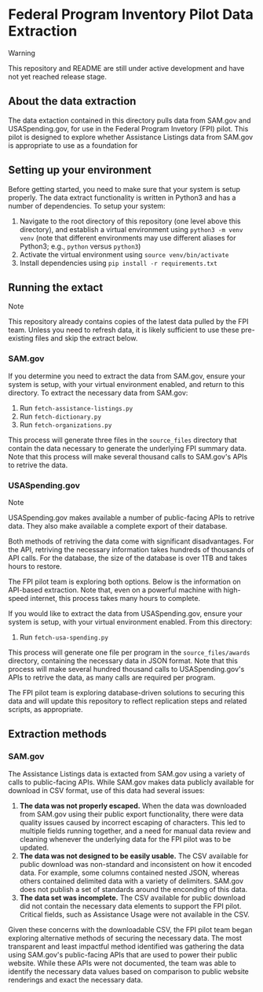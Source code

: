 # Federal Program Inventory Pilot Data Extraction

> [!WARNING]
> This repository and README are still under active development and have not yet reached release stage.

## About the data extraction
The data extaction contained in this directory pulls data from SAM.gov and USASpending.gov, for use in the Federal Program Invetory (FPI) pilot. This pilot is designed to explore whether Assistance Listings data from SAM.gov is appropriate to use as a foundation for 

## Setting up your environment
Before getting started, you need to make sure that your system is setup properly. The data extract functionality is written in Python3 and has a number of dependencies. To setup your system:
1. Navigate to the root directory of this repository (one level above this directory), and establish a virtual environment using `python3 -m venv venv` (note that different environments may use different aliases for Python3; e.g., `python` versus `python3`)
2. Activate the virtual environment using `source venv/bin/activate`
3. Install dependencies using `pip install -r requirements.txt`

## Running the extact
> [!NOTE]
> This repository already contains copies of the latest data pulled by the FPI team. Unless you need to refresh  data, it is likely sufficient to use these pre-existing files and skip the extract below.

### SAM.gov
If you determine you need to extract the data from SAM.gov, ensure your system is setup, with your virtual environment enabled, and return to this directory. To extract the necessary data from SAM.gov:

1. Run `fetch-assistance-listings.py`
2. Run `fetch-dictionary.py`
3. Run `fetch-organizations.py`

This process will generate three files in the `source_files` directory that contain the data necessary to generate the underlying FPI summary data. Note that this process will make several thousand calls to SAM.gov's APIs to retrive the data.

### USASpending.gov
> [!NOTE]
> USASpending.gov makes available a number of public-facing APIs to retrive data. They also make available a complete export of their database.
>
> Both methods of retriving the data come with significant disadvantages. For the API, retriving the necessary information takes hundreds of thousands of API calls. For the database, the size of the database is over 1TB and takes hours to restore.
>
> The FPI pilot team is exploring both options. Below is the information on API-based extraction. Note that, even on a powerful machine with high-speed internet, this process takes many hours to complete.

If you would like to extract the data from USASpending.gov, ensure your system is setup, with your virtual environment enabled. From this directory:

1. Run `fetch-usa-spending.py`

This process will generate one file per program in the `source_files/awards` directory, containing the necessary data in JSON format. Note that this process will make several hundred thousand calls to USASpending.gov's APIs to retrive the data, as many calls are required per program.

The FPI pilot team is exploring database-driven solutions to securing this data and will update this repository to reflect replication steps and related scripts, as appropriate.

## Extraction methods

### SAM.gov
The Assistance Listings data is extacted from SAM.gov using a variety of calls to public-facing APIs. While SAM.gov makes data publicly available for download in CSV format, use of this data had several issues:
1. **The data was not properly escaped.** When the data was downloaded from SAM.gov using their public export functionality, there were data quality issues caused by incorrect escaping of characters. This led to multiple fields running together, and a need for manual data review and cleaning whenever the underlying data for the FPI pilot was to be updated.
2. **The data was not designed to be easily usable.** The CSV available for public download was non-standard and inconsistent on how it encoded data. For example, some columns contained nested JSON, whereas others contained delimited data with a variety of delimiters. SAM.gov does not publish a set of standards around the enconding of this data.
3. **The data set was incomplete.** The CSV available for public download did not contain the necessary data elements to support the FPI pilot. Critical fields, such as Assistance Usage were not available in the CSV.

Given these concerns with the downloadable CSV, the FPI pilot team began exploring alternative methods of securing the necessary data. The most transparent and least impactful method identified was gathering the data using SAM.gov's public-facing APIs that are used to power their public website. While these APIs were not documented, the team was able to identify the necessary data values based on comparison to public website renderings and exact the necessary data.